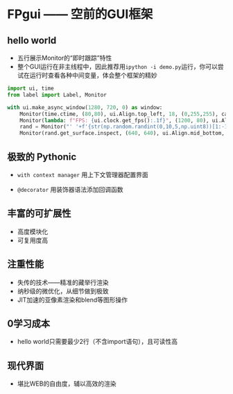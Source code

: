 # FPgui —— 空前的GUI框架

## hello world

- 五行展示Monitor的“即时跟踪”特性
- 整个GUI运行在非主线程中，因此推荐用`ipython -i demo.py`运行，你可以尝试在运行时查看各种中间变量，体会整个框架的精妙

```python
import ui, time
from label import Label, Monitor

with ui.make_async_window(1280, 720, 0) as window:
    Monitor(time.ctime, (80,80), ui.Align.top_left, 18, (0,255,255), cache=False)
    Monitor(lambda: f"FPS: {ui.clock.get_fps():.1f}", (1200, 80), ui.Align.top_right, 18, (255,0,255))
    rand = Monitor("' '+f'{str(np.random.randint(0,10,5,np.uint8))[1:-1]} '*5", (640,360), ui.Align.center, 22, (0,255,0))
    Monitor(rand.get_surface.inspect, (640, 640), ui.Align.mid_bottom, 15, (255,255,255), cache=False)
```

## 极致的 Pythonic

- `with context manager` 用上下文管理器配置界面

- `@decorator` 用装饰器语法添加回调函数

## 丰富的可扩展性

- 高度模块化
- 可复用度高

## 注重性能

- 失传的技术——精准的藏举行渲染
- 纳秒级的微优化，从细节做到极致
- JIT加速的亚像素渲染和blend等图形操作

## 0学习成本

- hello world只需要最少2行（不含import语句），且可读性高

## 现代界面

- 堪比WEB的自由度，辅以高效的渲染
